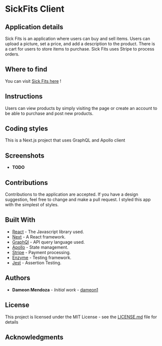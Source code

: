# SickFits Client

## Application details

  Sick Fits is an application where users can buy and sell items. Users can upload a picture, set a price, and add a description to the product. There is a cart for users to store items to purchase. Sick Fits uses Stripe to process orders.

## Where to find

You can visit  [Sick Fits here](https://sickfitsnext-production.herokuapp.com/) !

## Instructions

Users can view products by simply visiting the page or create an account to be able to purchase and post new products.

## Coding styles

This is a Next.js project that uses GraphQL and Apollo client

## Screenshots
- **TODO**
<!-- - Mobile screenshots on the left and right
- On the left you will find what single recipe search will provide you
- On the right is the "search for" screen, where you can add and pick from options
- The middle picture is an overview of what the search result will look like on a full sized screen -->

<!-- <img align="left" width="200" height="300" src="/assets/images/singleRecipe.png">
<img align="right" width="200" height="300" src="/assets/images/homescreen.png">
<p align="center">
  <img width="600" height="520" src="/assets/images/searchedRecipes.png">
</p> -->

## Contributions

Contributions to the application are accepted. If you have a design suggestion, feel free to
change and make a pull request. I styled this app with the simplest of styles.

## Built With


- [React](https://github.com/gitname/react-gh-pages) - The Javascript library used.
- [Next](https://nextjs.org/) - A React framework.
- [GraphQl](https://graphql.org/) - API query language used.
- [Apollo](https://www.apollographql.com/) - State management.
- [Stripe](https://stripe.com/) - Payment processing.
- [Enzyme](https://airbnb.io/enzyme) - Testing framework.
- [Jest](https://jestjs.io/en/) - Assertion Testing.

<!-- TODO
  add NEXT.js
  add Jest
  add GraphQl
  add Apollo
  add Stripe
 -->
## Authors

- **Dameon Mendoza** - *Initial work* - [dameon1](https://github.com/dameon1)

## License

This project is licensed under the MIT License - see the [LICENSE.md](LICENSE.md) file for details

## Acknowledgments
